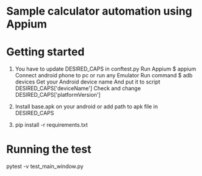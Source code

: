 # Sample calculator automation using Appium

# Getting started
1) You have to update DESIRED_CAPS in conftest.py
Run Appium
$ appium
Connect android phone to pc or run any Emulator
Run command
$ adb devices
Get your Android device name
And put it to script DESIRED_CAPS['deviceName']
Check and change DESIRED_CAPS['platformVersion']

2) Install base.apk on your android or add path to apk file in DESIRED_CAPS
3) pip install -r requirements.txt

# Running the test

pytest -v test_main_window.py




